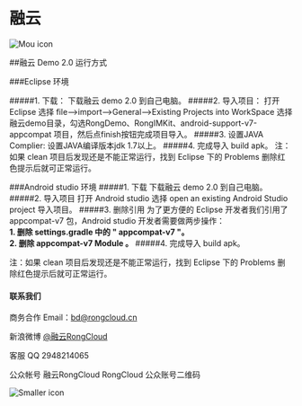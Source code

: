 # 融云

![Mou icon](http://www.rongcloud.cn/images/logo_1.png)


##融云 Demo 2.0 运行方式

###Eclipse 环境

#####1. 下载：
  下载融云 demo 2.0 到自己电脑。
#####2. 导入项目：
  打开 Eclipse 选择 file—>import—>General—>Existing Projects into WorkSpace
     选择融云demo目录，勾选RongDemo、RongIMKit、android-support-v7-appcompat 项目，然后点finish按钮完成项目导入。
#####3. 设置JAVA Complier:
 设置JAVA编译版本jdk 1.7以上。
#####4. 完成导入 build apk。
注：如果 clean 项目后发现还是不能正常运行，找到 Eclipse 下的 Problems 删除红色提示后就可正常运行。


###Android studio 环境
#####1. 下载
 下载融云 demo 2.0 到自己电脑。
#####2. 导入项目
打开 Android studio 选择 open an existing Android Studio project 导入项目。
#####3. 删除引用
为了更方便的 Eclipse 开发者我们引用了 appcompat-v7 包，Android studio 开发者需要做两步操作：<BR/>
**1. 删除 settings.gradle 中的 " appcompat-v7 "。** <BR/>
**2. 删除 appcompat-v7 Module 。**
#####4. 完成导入 build apk。

注：如果 clean 项目后发现还是不能正常运行，找到 Eclipse 下的 Problems 删除红色提示后就可正常运行。




#### 联系我们
商务合作
Email：<bd@rongcloud.cn>

新浪微博 [@融云RongCloud](http://weibo.com/rongcloud)

客服 QQ 2948214065

公众帐号
融云RongCloud RongCloud 公众账号二维码

![Smaller icon](http://www.rongcloud.cn/images/code1.png "RongCloud")

